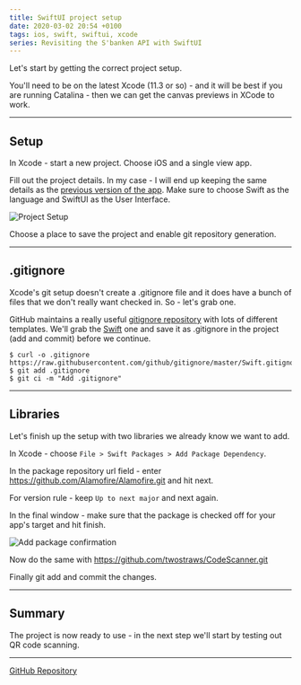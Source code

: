 ```yaml
---
title: SwiftUI project setup
date: 2020-03-02 20:54 +0100
tags: ios, swift, swiftui, xcode
series: Revisiting the S'banken API with SwiftUI
---
```


Let's start by getting the correct project setup.

You'll need to be on the latest Xcode (11.3 or so) - and it will be best if you are running Catalina - then we can get the canvas previews in XCode to work.

---

## Setup

In Xcode - start a new project. Choose iOS and a single view app.

Fill out the project details. In my case - I will end up keeping the same details as the [previous version of the app](https://github.com/chrissearle/Lommepenger/tree/63a3bda3183926a18e821d90c62dc33b807c7e33). Make sure to choose Swift as the language and SwiftUI as the User Interface.

![Project Setup](project-setup.png)

Choose a place to save the project and enable git repository generation.

---

## .gitignore

Xcode's git setup doesn't create a .gitignore file and it does have a bunch of files that we don't really want checked in. So - let's grab one.

GitHub maintains a really useful [gitignore repository](https://github.com/github/gitignore) with lots of different templates. We'll grab the [Swift](https://github.com/github/gitignore/blob/master/Swift.gitignore) one and save it as .gitignore in the project (add and commit) before we continue.

```shell
$ curl -o .gitignore https://raw.githubusercontent.com/github/gitignore/master/Swift.gitignore
$ git add .gitignore
$ git ci -m "Add .gitignore"
```

---

## Libraries

Let's finish up the setup with two libraries we already know we want to add.

In Xcode - choose `File > Swift Packages > Add Package Dependency`.

In the package repository url field - enter https://github.com/Alamofire/Alamofire.git and hit next.

For version rule - keep `Up to next major` and next again.

In the final window - make sure that the package is checked off for your app's target and hit finish.

![Add package confirmation](add-package.png)

Now do the same with https://github.com/twostraws/CodeScanner.git

Finally git add and commit the changes.

---

## Summary

The project is now ready to use - in the next step we'll start by testing out QR code scanning.

---

[GitHub Repository](https://github.com/chrissearle/lommepenger-swiftui)
